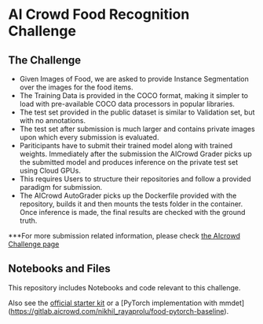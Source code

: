 # AI Crowd Food Recognition Challenge 

## The Challenge


*   Given Images of Food, we are asked to provide Instance Segmentation over the images for the food items.
*   The Training Data is provided in the COCO format, making it simpler to load with pre-available COCO data processors in popular libraries.
*   The test set provided in the public dataset is similar to Validation set, but with no annotations.
*   The test set after submission is much larger and contains private images upon which every submission is evaluated.
*   Pariticipants have to submit their trained model along with trained weights. Immediately after the submission the AICrowd Grader picks up the submitted model and produces inference on the private test set using Cloud GPUs.
*   This requires Users to structure their repositories and follow a provided paradigm for submission.
*   The AICrowd AutoGrader picks up the Dockerfile provided with the repository, builds it and then mounts the tests folder in the container. Once inference is made, the final results are checked with the ground truth.

***For more submission related information, please check [the AIcrowd Challenge page](https://www.aicrowd.com/challenges/food-recognition-challenge)

## Notebooks and Files  

This repository includes Notebooks and code relevant to this challenge.

Also see the [official starter kit](http://github.com/AIcrowd/food-recognition-challenge-starter-kit) or a [PyTorch implementation with mmdet] (https://gitlab.aicrowd.com/nikhil_rayaprolu/food-pytorch-baseline).
